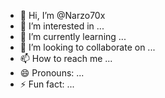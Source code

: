 - 👋 Hi, I’m @Narzo70x
- 👀 I’m interested in ...
- 🌱 I’m currently learning ...
- 💞️ I’m looking to collaborate on ...
- 📫 How to reach me ...
- 😄 Pronouns: ...
- ⚡ Fun fact: ...

<!---
Narzo70x/Narzo70x is a ✨ special ✨ repository because its `README.md` (this file) appears on your GitHub profile.
You can click the Preview link to take a look at your changes.
--->
